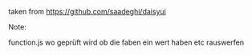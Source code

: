taken from https://github.com/saadeghi/daisyui

Note:

function.js wo geprüft wird ob die faben ein wert haben etc rauswerfen
